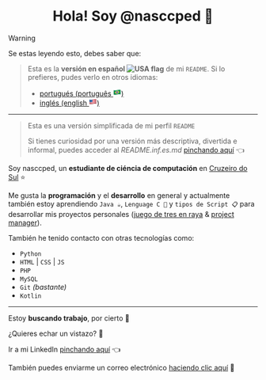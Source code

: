 <h1 align="center">Hola! Soy @nasccped 👋</h1>

<!-- contenido de advertencia -->
> [!WARNING]
>
> Se estas leyendo esto, debes saber que:
>
> > Esta es la **versión en español <img
> > src="./assets/flag-bolivia.png"
> > style="height: 1rem"
> > alt="USA flag">** de mi `README`.
> > Si lo prefieres, pudes verlo en otros idiomas:
> > - [portugués (português <img src="./assets/flag-brazil.png" style="height: 1rem" alt="bandera de Brasil">)][frm-readme-ptbr-link]
> > - [inglés  (english <img src="./assets/flag-usa.png" style="height: 1rem" alt="bandera de EUA">)][frm-readme-es-link]
>
> ---
>
> > Esta es una versión simplificada de mi perfil `README`
> >
> > Si tienes curiosidad por una versión más descriptiva, divertida e
> > informal, puedes acceder al _README.inf.es.md_ [pinchando aquí][inf-readme-es-link] 👈


<!-- sección sobre mi -->
Soy nasccped, un **estudiante de ciéncia de computación** en
[Cruzeiro do Sul][cruzeiro-do-sul-link] ⭐

Me gusta la **programación** y el **desarrollo** en general y
actualmente también estoy aprendiendo `Java ☕`, `Lenguage C 📠` y
`tipos de Script 📋` para desarrollar mis proyectos
personales ([juego de tres en raya][tic-tac-low-repo] &
[project manager][kojamp-man-repo]).

También he tenido contacto con otras tecnologías como:
- `Python`
- `HTML` | `CSS` | `JS`
- `PHP`
- `MySQL`
- `Git` _(bastante)_
- `Kotlin`


---

<!-- job section -->
Estoy **buscando trabajo**, por cierto 💼

¿Quieres echar un vistazo? 👀

Ir a mi LinkedIn [pinchando aquí][linkedin-link] 👈

También puedes enviarme un correo electrónico
[haciendo clic aquí][sendme-an-email] 📩

<!-- links -->
[frm-readme-ptbr-link]: ./README.frm.pt-br.md
[frm-readme-es-link]: ./README.frm.es.md
[inf-readme-es-link]: ./README.inf.es.md
[cruzeiro-do-sul-link]: https://www.cruzeirodosul.edu.br/
[tic-tac-low-repo]: https://github.com/nasccped/tic-tac-low
[kojamp-man-repo]: https://github.com/nasccped/kojamp-man
[linkedin-link]: https://www.linkedin.com/in/nasccped/
[sendme-an-email]: mailto:pdbt.contact@gmail.com?subject=Pon%20el%20t%C3%ADtulo%20del%20mensaje%20aqu%C3%AD%20%E2%9C%8D%EF%B8%8F&body=No%20olvides%20agregar...%20bueno...%20el%20mensaje%20%F0%9F%98%85
